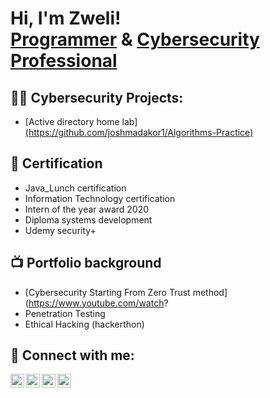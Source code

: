 <h1>Hi, I'm Zweli! <br/><a href="https://github.com/joshmadakor1">Programmer</a> & <a href="https://www.linkedin.com/in/joshmadakor/">Cybersecurity Professional</a><a href="https://www.youtube.com/c/joshmadakor"></a></h1>

<h2>👨‍💻 Cybersecurity Projects:</h2>

  - [Active directory home lab][(https://github.com/joshmadakor1/Algorithms-Practice)](https://github.com/Zw3liy/Active-directory-Home-Lab/blob/main/README.md)

<h2>📄 Certification </h2>
 
  - Java_Lunch certification
  - Information Technology certification
  - Intern of the year award 2020
  - Diploma systems development
  - Udemy security+


<h2>📺 Portfolio background</h2>

- [Cybersecurity Starting From Zero Trust method](https://www.youtube.com/watch?
- Penetration Testing
- Ethical Hacking (hackerthon)

<h2> 🤳 Connect with me:</h2>

[<img align="left" alt="JoshMadakor | YouTube" width="22px" src="https://cdn.jsdelivr.net/npm/simple-icons@v3/icons/youtube.svg" />][youtube]
[<img align="left" alt="JoshMadakor | Twitter" width="22px" src="https://cdn.jsdelivr.net/npm/simple-icons@v3/icons/twitter.svg" />][twitter]
[<img align="left" alt="JoshMadakor | LinkedIn" width="22px" src="https://cdn.jsdelivr.net/npm/simple-icons@v3/icons/linkedin.svg" />][linkedin]
[<img align="left" alt="JoshMadakor | Instagram" width="22px" src="https://cdn.jsdelivr.net/npm/simple-icons@v3/icons/instagram.svg" />][instagram]

[twitter]: https://twitter.com/joshmadakor
[youtube]: https://www.youtube.com/c/joshmadakor
[instagram]: https://www.instagram.com/joshmadakor/
[linkedin]: https://linkedin.com/in/joshmadakor

<!--
**joshmadakor1/joshmadakor1** is a ✨ _special_ ✨ repository because its `README.md` (this file) appears on your GitHub profile.

Here are some ideas to get you started:

- 🔭 I’m currently working on ...
- 🌱 I’m currently learning ...
- 👯 I’m looking to collaborate on ...
- 🤔 I’m looking for help with ...
- 💬 Ask me about ...
- 📫 How to reach me: ...
- 😄 Pronouns: ...
- ⚡ Fun fact: ...
-->
